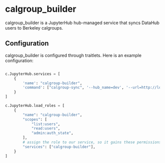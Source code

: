 # calgroup_builder

calgroup_builder is a JupyterHub hub-managed service that syncs DataHub users to Berkeley calgroups. 

## Configuration

calgroup_builder is configured through traitlets. Here is an example configuration:

```python

c.JupyterHub.services = [
    {
        'name': "calgroup-builder",
        'command': ["calgroup-sync", '--hub_name=dev', '--url=http://localhost:8081/hub/api', '--calgroup_base_url=https://calgroups.berkeley.edu/gws/servicesRest/json/v2_2_100', '--grouper_user={grouper user}', '--group_pass={grouper password}']
    }
]

c.JupyterHub.load_roles = [
    {
        "name": "calgroup-builder",
        "scopes": [
            "list:users",
            "read:users",
            "admin:auth_state",
        ],
        # assign the role to our service, so it gains these permissions
        "services": ["calgroup-builder"],
    }
]

```
